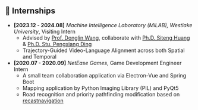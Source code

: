## 💼 Internships

- **[2023.12 - 2024.08]** *Machine Intelligence Laboratory (MiLAB), Westlake University*, Visiting Intern
    - Advised by [Prof. Donglin Wang](https://www.westlake.edu.cn/faculty/donglin-wang.html), collaborate with [Ph.D. Siteng Huang](https://kyonhuang.top) & [Ph.D. Stu. Pengxiang Ding](https://dingpx.github.io)
    - Trajectory-Guided Video-Language Alignment across both Spatial and Temporal
- **[2020.07 - 2020.09]** *NetEase Games*, Game Development Engineer Intern
    - A small team collaboration application via Electron-Vue and Spring Boot
    - Mapping application by Python Imaging Library (PIL) and PyQt5
    - Road recognition and priority pathfinding modification based on [recastnavigation](https://github.com/recastnavigation/recastnavigation)